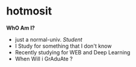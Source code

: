# hotmosit

**WhO Am I?**
 - just a normal-univ. *Student*
 - I Study for something that I don't know
 - Recently studying for WEB and Deep Learning
 - When Will i GrAduAte ?
